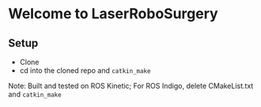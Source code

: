 # Welcome to LaserRoboSurgery

## Setup
* Clone
* cd into the cloned repo and `catkin_make` 

Note: Built and tested on ROS Kinetic; For ROS Indigo, delete CMakeList.txt and `catkin_make` 

